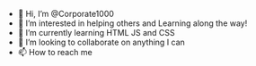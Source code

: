 - 👋 Hi, I’m @Corporate1000
- 👀 I’m interested in helping others and Learning along the way!
- 🌱 I’m currently learning HTML JS and CSS
- 💞️ I’m looking to collaborate on anything I can
- 📫 How to reach me 

<!---
Corporate1000/Corporate1000 is a ✨ special ✨ repository because its `README.md` (this file) appears on your GitHub profile.
You can click the Preview link to take a look at your changes.
--->
